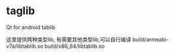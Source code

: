 # taglib
Qt for android  tablib 

这里提供两种类型lib, 有需要其他类型lib,可以自行编译 
build/armeabi-v7a/libtablib.so
build/x86_64/libtablib.so
